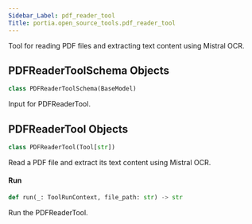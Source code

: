 ```yaml
---
Sidebar_Label: pdf_reader_tool
Title: portia.open_source_tools.pdf_reader_tool
---
```


Tool for reading PDF files and extracting text content using Mistral OCR.

## PDFReaderToolSchema Objects

```python
class PDFReaderToolSchema(BaseModel)
```

Input for PDFReaderTool.

## PDFReaderTool Objects

```python
class PDFReaderTool(Tool[str])
```

Read a PDF file and extract its text content using Mistral OCR.

#### Run

```python
def run(_: ToolRunContext, file_path: str) -> str
```

Run the PDFReaderTool.

